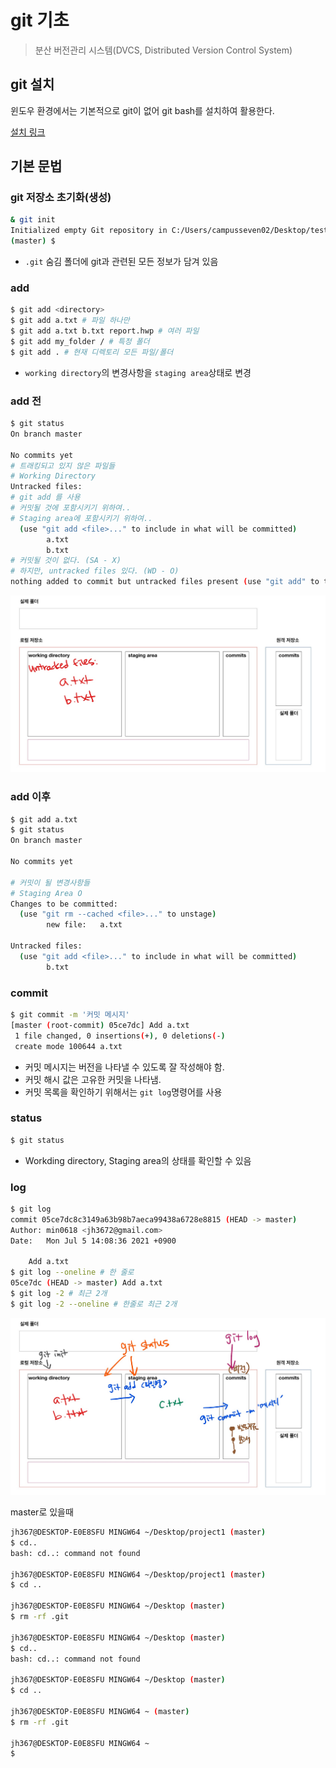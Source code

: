 # git 기초

> 분산 버전관리 시스템(DVCS, Distributed Version Control System)

## git 설치

윈도우 환경에서는 기본적으로 git이 없어 git bash를 설치하여 활용한다.

[설치 링크]()

## 기본 문법

### git 저장소 초기화(생성)

``` bash
& git init
Initialized empty Git repository in C:/Users/campusseven02/Desktop/test/.git/
(master) $
```

* `.git` 숨김 폴더에 git과 관련된 모든 정보가 담겨 있음

### add

``` bash
$ git add <directory>
$ git add a.txt # 파일 하나만
$ git add a.txt b.txt report.hwp # 여러 파일
$ git add my_folder / # 특정 폴더
$ git add . # 현재 디렉토리 모든 파일/폴더
```

* `working directory`의 변경사항을 `staging area`상태로 변경 

### add 전

``` bash
$ git status
On branch master

No commits yet
# 트래킹되고 있지 않은 파일들
# Working Directory
Untracked files:
# git add 를 사용
# 커밋될 것에 포함시키기 위하여..
# Staging area에 포함시키기 위하여..
  (use "git add <file>..." to include in what will be committed)
        a.txt
        b.txt
# 커밋될 것이 없다. (SA - X)
# 하지만, untracked files 있다. (WD - O)
nothing added to commit but untracked files present (use "git add" to track)
```

![222](md-images/222.jpg)

### add 이후

``` bash
$ git add a.txt
$ git status
On branch master

No commits yet

# 커밋이 될 변경사항들
# Staging Area O
Changes to be committed:
  (use "git rm --cached <file>..." to unstage)
        new file:   a.txt

Untracked files:
  (use "git add <file>..." to include in what will be committed)
        b.txt
```

### commit

```bash
$ git commit -m '커밋 메시지'
[master (root-commit) 05ce7dc] Add a.txt
 1 file changed, 0 insertions(+), 0 deletions(-)
 create mode 100644 a.txt
```

* 커밋 메시지는 버전을 나타낼 수 있도록 잘 작성해야 함.
* 커밋 해시 값은 고유한 커밋을 나타냄.
* 커밋 목록을 확인하기 위해서는 `git log`명령어를 사용

### status

```bash
$ git status
```

* Workding directory, Staging area의 상태를 확인할 수 있음

### log 

```bash
$ git log
commit 05ce7dc8c3149a63b98b7aeca99438a6728e8815 (HEAD -> master)
Author: min0618 <jh3672@gmail.com>
Date:   Mon Jul 5 14:08:36 2021 +0900

    Add a.txt
$ git log --oneline # 한 줄로
05ce7dc (HEAD -> master) Add a.txt
$ git log -2 # 최근 2개
$ git log -2 --oneline # 한줄로 최근 2개 
```

![111](md-images/111.jpg)

master로 있을때

```bash
jh367@DESKTOP-E0E8SFU MINGW64 ~/Desktop/project1 (master)
$ cd..
bash: cd..: command not found

jh367@DESKTOP-E0E8SFU MINGW64 ~/Desktop/project1 (master)
$ cd ..

jh367@DESKTOP-E0E8SFU MINGW64 ~/Desktop (master)
$ rm -rf .git

jh367@DESKTOP-E0E8SFU MINGW64 ~/Desktop (master)
$ cd..
bash: cd..: command not found

jh367@DESKTOP-E0E8SFU MINGW64 ~/Desktop (master)
$ cd ..

jh367@DESKTOP-E0E8SFU MINGW64 ~ (master)
$ rm -rf .git

jh367@DESKTOP-E0E8SFU MINGW64 ~
$

```







